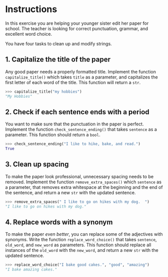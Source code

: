 # Instructions

In this exercise you are helping your younger sister edit her paper for school. The teacher is looking for correct punctuation, grammar, and excellent word choice.

You have four tasks to clean up and modify strings.

## 1. Capitalize the title of the paper

Any good paper needs a properly formatted title. Implement the function `capitalize_title()` which takes `title` as a parameter, and capitalizes the first letter of each word of the title. This function will return a `str`.

```python
>>> capitalize_title("my hobbies")
"My Hobbies"
```

## 2. Check if each sentence ends with a period

You want to make sure that the punctuation in the paper is perfect. Implement the function `check_sentence_ending()` that takes `sentence` as a parameter. This function should return a `bool`.

```python
>>> check_sentence_ending("I like to hike, bake, and read.")
True
```

## 3. Clean up spacing

To make the paper look professional, unnecessary spacing needs to be removed.
Implement the function `remove_extra_spaces()` which `sentence` as a parameter, that removes extra whitespace at the beginning and the end of the sentence, and return a new `str` with the updated sentence.

```python
>>> remove_extra_spaces(" I like to go on hikes with my dog.  ")
"I like to go on hikes with my dog."
```

## 4. Replace words with a synonym

To make the paper _even better_, you can replace some of the adjectives with synonyms. Write the function `replace_word_choice()` that takes `sentence`, `old_word`, and `new_word` as parameters.
This function should replace all instances of the `old_word` with the `new_word`, and return a new `str` with the updated sentence.

```python
>>> replace_word_choice("I bake good cakes.", "good", "amazing")
"I bake amazing cakes."
```
